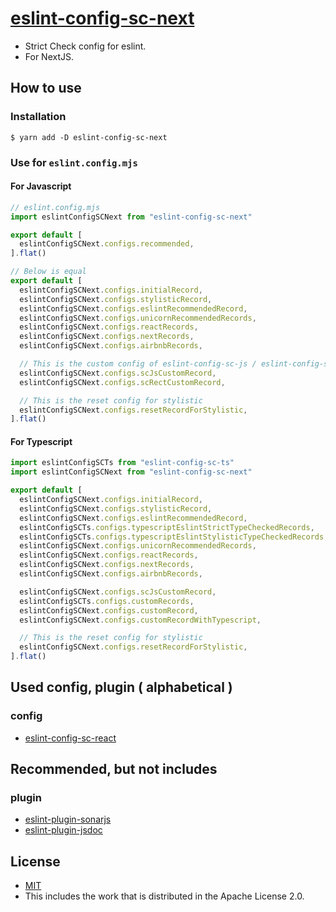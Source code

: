 # [eslint-config-sc-next](https://strict-check-series.pages.dev/packages/eslint-config-sc-next)
- Strict Check config for eslint.
- For NextJS.

## How to use
### Installation

```shell
$ yarn add -D eslint-config-sc-next
```

### Use for `eslint.config.mjs`
#### For Javascript

```javascript
// eslint.config.mjs
import eslintConfigSCNext from "eslint-config-sc-next"

export default [
  eslintConfigSCNext.configs.recommended,
].flat()

// Below is equal
export default [
  eslintConfigSCNext.configs.initialRecord,
  eslintConfigSCNext.configs.stylisticRecord,
  eslintConfigSCNext.configs.eslintRecommendedRecord,
  eslintConfigSCNext.configs.unicornRecommendedRecords,
  eslintConfigSCNext.configs.reactRecords,
  eslintConfigSCNext.configs.nextRecords,
  eslintConfigSCNext.configs.airbnbRecords,

  // This is the custom config of eslint-config-sc-js / eslint-config-sc-next
  eslintConfigSCNext.configs.scJsCustomRecord,
  eslintConfigSCNext.configs.scRectCustomRecord,

  // This is the reset config for stylistic
  eslintConfigSCNext.configs.resetRecordForStylistic,
].flat()
```

#### For Typescript
```javascript
import eslintConfigSCTs from "eslint-config-sc-ts"
import eslintConfigSCNext from "eslint-config-sc-next"

export default [
  eslintConfigSCNext.configs.initialRecord,
  eslintConfigSCNext.configs.stylisticRecord,
  eslintConfigSCNext.configs.eslintRecommendedRecord,
  eslintConfigSCTs.configs.typescriptEslintStrictTypeCheckedRecords,
  eslintConfigSCTs.configs.typescriptEslintStylisticTypeCheckedRecords,
  eslintConfigSCNext.configs.unicornRecommendedRecords,
  eslintConfigSCNext.configs.reactRecords,
  eslintConfigSCNext.configs.nextRecords,
  eslintConfigSCNext.configs.airbnbRecords,

  eslintConfigSCNext.configs.scJsCustomRecord,
  eslintConfigSCTs.configs.customRecords,
  eslintConfigSCNext.configs.customRecord,
  eslintConfigSCNext.configs.customRecordWithTypescript,

  // This is the reset config for stylistic
  eslintConfigSCNext.configs.resetRecordForStylistic,
].flat()
```

## Used config, plugin ( alphabetical )
### config
- [eslint-config-sc-react](https://www.npmjs.com/package/eslint-config-sc-react)


## Recommended, but not includes
### plugin
- [eslint-plugin-sonarjs](https://www.npmjs.com/package/eslint-plugin-sonarjs)
- [eslint-plugin-jsdoc](https://www.npmjs.com/package/eslint-plugin-jsdoc)

## License
- [MIT](LICENSE)
- This includes the work that is distributed in the Apache License 2.0.
